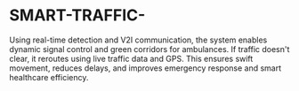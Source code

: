 # SMART-TRAFFIC-
Using real-time detection and V2I communication, the system enables dynamic signal control and green corridors for ambulances. If traffic doesn't clear, it reroutes using live traffic data and GPS. This ensures swift movement, reduces delays, and improves emergency response and smart healthcare efficiency.
